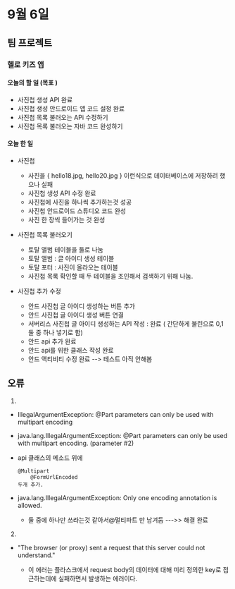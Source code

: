 # 9월 6일
## 팀 프로젝트
### 헬로 키즈 앱

#### 오늘의 할 일 (목표 )
- 사진첩 생성 API 완료
- 사진첩 생성 안드로이드 앱 코드 설정 완료
- 사진첩 목록 불러오는 APi 수정하기
- 사진첩 목록 불러오는 자바 코드 완성하기



#### 오늘 한 일
- 사진첩 
  - 사진을 { hello18.jpg, hello20.jpg } 이런식으로 데이터베이스에 저장하려 했으나 실패
  - 사진첩 생성 API 수정 완료
  - 사진첩에 사진을 하나씩 추가하는것 성공
  - 사진첩 안드로이드 스튜디오 코드 완성
  - 사진 한 장씩 들어가는 것 완성

- 사진첩 목록 불러오기 
  - 토탈 앨범 테이블을 둘로 나눔
  - 토탈 앨범 : 글 아이디 생성 테이블
  - 토탈 포터 : 사진이 올라오는 테이블
  - 사진첩 목록 확인할 때 두 테이블을 조인해서 검색하기 위해 나눔.

- 사진첩 추가 수정
  - 안드 사진첩 글 아이디 생성하는 버튼 추가
  - 안드 사진첩 글 아이디 생성 버튼 연결
  - 서버리스 사진첩 글 아이디 생성하는 API 작성 : 완료 ( 간단하게 불린으로 0,1 둘 중 하나 넣기로 함)
  - 안드 api 추가 완료
  - 안드 api를 위한 클래스 작성 완료
  - 안드 액티비티 수정 완료 --> 테스트 아직 안해봄







## 오류
1.
- IllegalArgumentException: @Part parameters can only be used with multipart encoding

- java.lang.IllegalArgumentException: @Part parameters can only be used with multipart encoding. (parameter #2)

- api 클래스의 메소드 위에 
    ```
    @Multipart
        @FormUrlEncoded
    두개 추가. 

    ```


- java.lang.IllegalArgumentException: Only one encoding annotation is allowed.
  - 둘 중에 하나만 쓰라는것 같아서@멀티파트 만 남겨둠 --->> 해결 완료

2.
- "The browser (or proxy) sent a request that this server could not understand."

  - 이 에러는 플라스크에서 request body의 데이터에 대해 미리 정의한 key로 접근하는데에 실패하면서 발생하는 에러이다.






